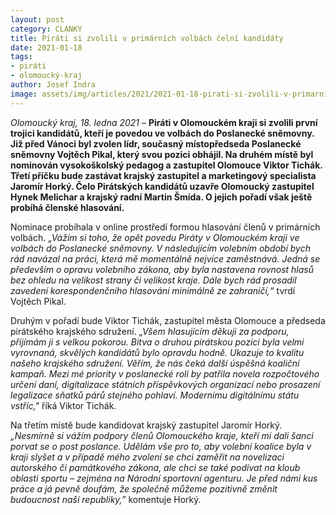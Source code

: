 ```yaml
---
layout: post
category: CLANKY
title: Piráti si zvolili v primárních volbách čelní kandidáty 
date: 2021-01-18
tags: 
- piráti
- olomoucký-kraj
author: Josef Indra
image: assets/img/articles/2021/2021-01-18-pirati-si-zvolili-v-primarnich-volbach-celni-kandidaty.jpg  #751x422 pixelu
---
```

 *Olomoucký kraj, 18. ledna 2021* – **Piráti v Olomouckém kraji si zvolili první trojici kandidátů, kteří je povedou ve volbách do Poslanecké sněmovny. Již před Vánoci byl zvolen lídr, současný místopředseda Poslanecké sněmovny Vojtěch Pikal, který svou pozici obhájil. Na druhém místě byl nominován vysokoškolský pedagog a zastupitel Olomouce Viktor Tichák. Třetí příčku bude zastávat krajský zastupitel a marketingový specialista Jaromír Horký. Čelo Pirátských kandidátů uzavře Olomoucký zastupitel Hynek Melichar a krajský radní Martin Šmída. O jejich pořadí však ještě probíhá členské hlasování.** 

Nominace probíhala v online prostředí formou hlasování členů v primárních volbách. *„Vážím si toho, že opět povedu Piráty v Olomouckém kraji ve volbách do Poslanecké sněmovny. V následujícím volebním období bych rád navázal na práci, která mě momentálně nejvíce zaměstnává. Jedná se především o opravu volebního zákona, aby byla nastavena rovnost hlasů bez ohledu na velikost strany či velikost kraje. Dále bych rád prosadil zavedení korespondenčního hlasování minimálně ze zahraničí,“* tvrdí Vojtěch Pikal.
 
Druhým v pořadí bude Viktor Tichák, zastupitel města Olomouce a předseda pirátského krajského sdružení. *„Všem hlasujícím děkuji za podporu, přijímám ji s velkou pokorou. Bitva o druhou pirátskou pozici byla velmi vyrovnaná, skvělých kandidátů bylo opravdu hodně. Ukazuje to kvalitu našeho krajského sdružení. Věřím, že nás čeká další úspěšná koaliční kampaň. Mezi mé priority v poslanecké roli by patřila novela rozpočtového určení daní, digitalizace státních příspěvkových organizací nebo prosazení legalizace sňatků párů stejného pohlaví. Modernímu digitálnímu státu vstříc,"* říká Viktor Tichák.

Na třetím místě bude kandidovat krajský zastupitel Jaromír Horký. *„Nesmírně si vážím podpory členů Olomouckého kraje, kteří mi dali šanci porvat se o post poslance. Udělám vše pro to, aby volební koalice byla v kraji slyšet a v případě mého zvolení se chci zaměřit na novelizaci autorského či památkového zákona, ale chci se také podívat na kloub oblasti sportu – zejména na Národní sportovní agenturu. Je před námi kus práce a já pevně doufám, že společně můžeme pozitivně změnit budoucnost naší republiky,”* komentuje Horký.
